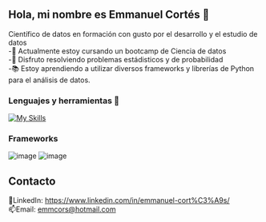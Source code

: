 ## Hola, mi nombre es Emmanuel Cortés 👋
Científico de datos en formación con gusto por el desarrollo y el estudio de datos  
-🌱 Actualmente estoy cursando un bootcamp de Ciencia de datos  
-🤍 Disfruto resolviendo problemas estádisticos y de probabilidad  
-📚 Estoy aprendiendo a utilizar diversos frameworks y librerías de Python para el análisis de datos.

### Lenguajes y herramientas 🧰
[![My Skills](https://skillicons.dev/icons?i=py,mysql,bash,linux,git)](https://skillicons.dev)

### Frameworks
![image](https://github.com/user-attachments/assets/8d143fdb-d854-4e79-a270-9e84ebc89bfc)
![image](https://github.com/user-attachments/assets/43505559-1f94-4087-b7b2-b6d225182a7c)



## Contacto
💼LinkedIn: https://www.linkedin.com/in/emmanuel-cort%C3%A9s/  
📫Email: emmcors@hotmail.com

<!--
**emmcors/emmcors** is a ✨ _special_ ✨ repository because its `README.md` (this file) appears on your GitHub profile.

Here are some ideas to get you started:

- 🔭 I’m currently working on ...
- 🌱 I’m currently learning Data Science
- 👯 I’m looking to collaborate on ...
- 🤔 I’m looking for help with ...
- 💬 Ask me about ...
- 📫 How to reach me: ...
- 😄 Pronouns: ...
- ⚡ Fun fact: ...
-->
